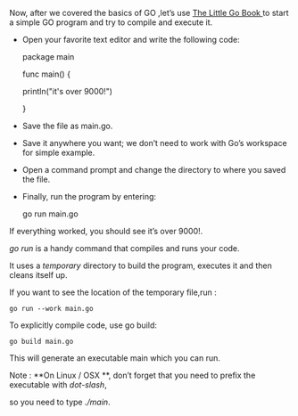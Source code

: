 


Now, after we covered the basics of GO ,let’s use   [The Little Go Book  ](http://openmymind.net/assets/go/go.pdf) to start a simple GO program and try to compile and execute it. 

* Open your favorite text editor and write the following code:
    
    package main

    func main() {
    
     println("it's over 9000!")
     
    }

* Save the file as main.go.

* Save it anywhere you want; we don’t need to work with Go’s workspace for simple example.

* Open a command prompt and change the directory to where you saved the file. 

* Finally, run the program by entering:
    
    go run main.go

If everything worked, you should see it’s over 9000!.


*go run* is a handy command that compiles and runs your code. 

 It uses a *temporary* directory to build the program, executes it and then cleans itself up. 
 
If you want to see the location of the temporary file,run :

    go run --work main.go

To explicitly compile code, use go build:

    go build main.go

This will generate an executable main which you can run. 

Note :
**On Linux / OSX **, don’t forget that you need to prefix the executable with *dot-slash*,

so you need to type *./main*.


